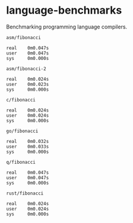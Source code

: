 # language-benchmarks

Benchmarking programming language compilers.

```text
asm/fibonacci

real    0m0.047s
user    0m0.047s
sys     0m0.000s

asm/fibonacci-2

real    0m0.024s
user    0m0.023s
sys     0m0.000s

c/fibonacci

real    0m0.024s
user    0m0.024s
sys     0m0.000s

go/fibonacci

real    0m0.032s
user    0m0.033s
sys     0m0.000s

q/fibonacci

real    0m0.047s
user    0m0.047s
sys     0m0.000s

rust/fibonacci

real    0m0.024s
user    0m0.024s
sys     0m0.000s
```
